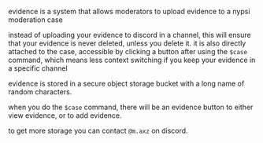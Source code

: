 <script>
  import DocsTemplate from "$lib/components/docs/DocsTemplate.svelte"
  import DocsHeader from '$lib/components/docs/DocsHeader.svelte';
</script>

<DocsTemplate title='evidence' />

evidence is a system that allows moderators to upload evidence to a nypsi moderation case

<DocsHeader header='h2' text="what's the point?" />

instead of uploading your evidence to discord in a channel, this will ensure that your evidence is
never deleted, unless you delete it. it is also directly attached to the case, accessible by
clicking a button after using the `$case` command, which means less context switching if you keep
your evidence in a specific channel

<DocsHeader header='h2' text="how is it stored?" />

evidence is stored in a secure object storage bucket with a long name of random characters.

<DocsHeader header='h2' text="how do i add evidence to a case?" />

when you do the `$case` command, there will be an evidence button to either view evidence, or to add
evidence.

<DocsHeader header='h2' text="how do i get more storage?" />

to get more storage you can contact `@m.axz` on discord.

